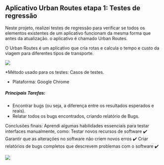 ## Aplicativo Urban Routes etapa 1: Testes de regressão

Neste projeto, realizei testes de regressão para verificar se todos os elementos existentes de um aplicativo funcionam da mesma forma que antes da atualização. o aplicativo é chamado Urban Routes.

O Urban Routes é um aplicativo que cria rotas e calcula o tempo e custo da viagem para diferentes tipos de transporte.

<img src="C:\Users\champ\OneDrive\Documentos\App-Urban-Routes\imagens\APP Urban Routes.png"> 

  *Método usado para os testes: Casos de testes.
  * Plataforma: Google Chrome

##### Principais Tarefas:
- Encontrar bugs (ou seja, a diferença entre os resultados esperados e reais).
- Relatar todos os bugs encontrados, criando relatório de Bugs.

Conclusões finais: Aprendi algumas habilidades essenciais para testar interfaces manualmente, como: Testar novos recursos de software ✔️ Garantir que as alterações no software não criem novos erros ✔️ Criar relatórios de bugs completos que descrevem problemas com o software ✔️

<img src="C:\Users\champ\OneDrive\Documentos\App-Urban-Routes\imagens\Projeto 1 Urban Routes.png"> 
